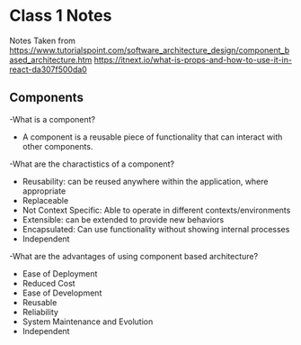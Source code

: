 # Class 1 Notes
Notes Taken from 
https://www.tutorialspoint.com/software_architecture_design/component_based_architecture.htm
https://itnext.io/what-is-props-and-how-to-use-it-in-react-da307f500da0


## Components
-What is a component?
  - A component is a reusable piece of functionality that can interact with other components. 

-What are the charactistics of a component?
  - Reusability: can be reused anywhere within the application, where appropriate
  - Replaceable
  - Not Context Specific: Able to operate in different contexts/environments
  - Extensible: can be extended to provide new behaviors
  - Encapsulated: Can use functionality without showing internal processes
  - Independent
  
-What are the advantages of using component based architecture?
 - Ease of Deployment
 - Reduced Cost
 - Ease of Development
 - Reusable
 - Reliability
 - System Maintenance and Evolution
 - Independent
